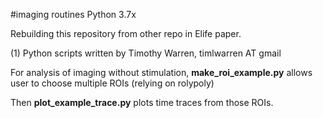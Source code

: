 #imaging routines
Python 3.7x

Rebuilding this repository from other repo in Elife paper.

(1) Python scripts written by
Timothy Warren, timlwarren AT gmail


For analysis of imaging without stimulation, 
**make_roi_example.py** allows user to choose multiple ROIs (relying on rolypoly)

Then **plot_example_trace.py** plots time traces from those ROIs.






